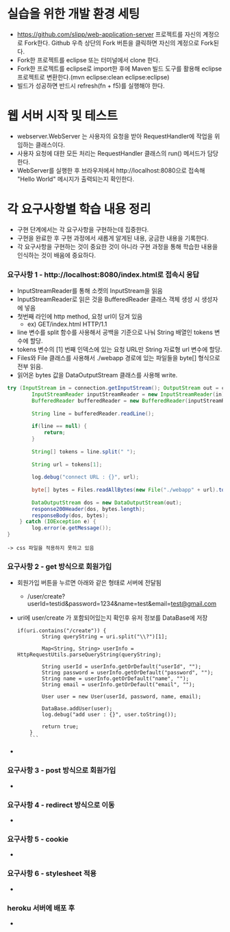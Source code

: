 # 실습을 위한 개발 환경 세팅
* https://github.com/slipp/web-application-server 프로젝트를 자신의 계정으로 Fork한다. Github 우측 상단의 Fork 버튼을 클릭하면 자신의 계정으로 Fork된다.
* Fork한 프로젝트를 eclipse 또는 터미널에서 clone 한다.
* Fork한 프로젝트를 eclipse로 import한 후에 Maven 빌드 도구를 활용해 eclipse 프로젝트로 변환한다.(mvn eclipse:clean eclipse:eclipse)
* 빌드가 성공하면 반드시 refresh(fn + f5)를 실행해야 한다.

# 웹 서버 시작 및 테스트
* webserver.WebServer 는 사용자의 요청을 받아 RequestHandler에 작업을 위임하는 클래스이다.
* 사용자 요청에 대한 모든 처리는 RequestHandler 클래스의 run() 메서드가 담당한다.
* WebServer를 실행한 후 브라우저에서 http://localhost:8080으로 접속해 "Hello World" 메시지가 출력되는지 확인한다.

# 각 요구사항별 학습 내용 정리
* 구현 단계에서는 각 요구사항을 구현하는데 집중한다. 
* 구현을 완료한 후 구현 과정에서 새롭게 알게된 내용, 궁금한 내용을 기록한다.
* 각 요구사항을 구현하는 것이 중요한 것이 아니라 구현 과정을 통해 학습한 내용을 인식하는 것이 배움에 중요하다. 

### 요구사항 1 - http://localhost:8080/index.html로 접속시 응답
* InputStreamReader를 통해 소켓의 InputStream을 읽음
* InputStreamReader로 읽은 것을 BufferedReader 클래스 객체 생성 시 생성자에 넣음
* 첫번째 라인에 http method, 요청 url이 담겨 있음
	* ex) GET/index.html HTTP/1.1
* line 변수를 split 함수를 사용해서 공백을 기준으로 나눠 String 배열인 tokens 변수에 할당.
* tokens 변수의 [1] 번째 인덱스에 있는 요청 URL만 String 자료형 url 변수에 할당.
* Files와 File 클래스를 사용해서 ./webapp 경로에 있는 파일들을 byte[] 형식으로 전부 읽음.
* 읽어온 bytes 값을 DataOutputStream 클래스를 사용해 write.

```java
try (InputStream in = connection.getInputStream(); OutputStream out = connection.getOutputStream()) {
    	InputStreamReader inputStreamReader = new InputStreamReader(in);
    	BufferedReader bufferedReader = new BufferedReader(inputStreamReader);
    	
    	String line = bufferedReader.readLine();
    	
    	if(line == null) {
    		return;
    	}
    	
    	String[] tokens = line.split(" ");
    	
    	String url = tokens[1];
    	
    	log.debug("connect URL : {}", url);
    	
    	byte[] bytes = Files.readAllBytes(new File("./webapp" + url).toPath());
    	
    	DataOutputStream dos = new DataOutputStream(out);
        response200Header(dos, bytes.length);
        responseBody(dos, bytes);
    } catch (IOException e) {
        log.error(e.getMessage());
}
```

	-> css 파일을 적용하지 못하고 있음

### 요구사항 2 - get 방식으로 회원가입
* 회원가입 버튼을 누르면 아래와 같은 형태로 서버에 전달됨
	* /user/create?userId=testid&password=1234&name=test&email=test@gmail.com
* uri에 user/create 가 포함되어있는지 확인후 유저 정보를 DataBase에 저장

	```
	if(uri.contains("/create")) {
    		String queryString = uri.split("\\?")[1];
    		
    		Map<String, String> userInfo = HttpRequestUtils.parseQueryString(queryString);
    		
    		String userId = userInfo.getOrDefault("userId", "");
    		String password = userInfo.getOrDefault("password", "");
    		String name = userInfo.getOrDefault("name", "");
    		String email = userInfo.getOrDefault("email", "");
    		
    		User user = new User(userId, password, name, email);
    		
    		DataBase.addUser(user);
    		log.debug("add user : {}", user.toString());
    		
    		return true;
    	}
    	```
 * 

### 요구사항 3 - post 방식으로 회원가입
* 

### 요구사항 4 - redirect 방식으로 이동
* 

### 요구사항 5 - cookie
* 

### 요구사항 6 - stylesheet 적용
* 

### heroku 서버에 배포 후
* 